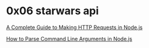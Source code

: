 # 0x06 starwars api

[A Complete Guide to Making HTTP Requests in Node.js](https://www.memberstack.com/blog/node-http-request)

[How to Parse Command Line Arguments in Node.js](https://tecadmin.net/how-to-parse-command-line-arguments-in-nodejs/)
